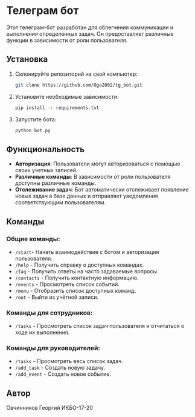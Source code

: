 # Телеграм бот

Этот телеграм-бот разработан для облегчения коммуникации и выполнения определенных задач. Он предоставляет различные функции в зависимости от роли пользователя.

## Установка

1. Склонируйте репозиторий на свой компьютер:

    ```bash
    git clone https://github.com/Oga2002/tg_bot.git
    ```

2. Установите необходимые зависимости:

    ```bash
    pip install -r requirements.txt
    ```

3. Запустите бота:

    ```bash
    python bot.py
    ```

## Функциональность

- **Авторизация**: Пользователи могут авторизоваться с помощью своих учетных записей.
- **Различные команды**: В зависимости от роли пользователя доступны различные команды.
- **Отслеживание задач**: Бот автоматически отслеживает появление новых задач в базе данных и отправляет уведомления соответствующим пользователям.

## Команды

### Общие команды:

- `/start`- Начать взаимодействие с ботом и авторизация пользователя.
- `/help` - Получить справку о доступных командах.
- `/faq` - Получить ответы на часто задаваемые вопросы.
- `/contacts` - Получить контактную информацию.
- `/events` - Просмотреть список событий.
- `/menu` - Отобразить список доступных команд.
- `/out` - Выйти из учётной записи.

### Команды для сотрудников:

- `/tasks` - Просмотреть список задач пользователя и отчитаться о ходе их выполнения.

### Команды для руководителей:

- `/tasks` - Просмотреть весь список задач.
- `/add_task` - Создать новую задачу.
- `/add_event` - Создать новое событие.

## Автор

Овчинников Георгий ИКБО-17-20 


